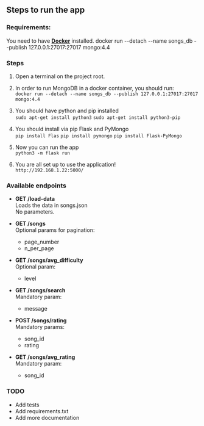## Steps to run the app

### Requirements:
You need to have [**Docker**](https://docs.docker.com/engine/install/ubuntu/) installed.
 docker run --detach --name songs_db --publish 127.0.0.1:27017:27017 mongo:4.4

### Steps
1. Open a terminal on the project root.

2. In order to run MongoDB in a docker container, you should run:  
`docker run --detach --name songs_db --publish 127.0.0.1:27017:27017 mongo:4.4`

3. You should have python and pip installed  
`sudo apt-get install python3`
`sudo apt-get install python3-pip`

4. You should install via pip Flask and PyMongo  
`pip install Flas`
`pip install pymongo`
`pip install Flask-PyMongo`

5. Now you can run the app  
`python3 -m flask run`

6. You are all set up to use the application!     
`http://192.168.1.22:5000/`

### Available endpoints
- **GET /load-data**  
Loads the data in songs.json  
No parameters.  

- **GET /songs**  
Optional params for pagination:
  - page_number
  - n_per_page

- **GET /songs/avg_difficulty**  
Optional param:
  - level

- **GET /songs/search**  
Mandatory param:
  - message

- **POST /songs/rating**  
Mandatory params:
  - song_id
  - rating

- **GET /songs/avg_rating**  
Mandatory param:
  - song_id


### TODO
- Add tests
- Add requirements.txt
- Add more documentation
